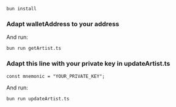 
```
bun install
```

### Adapt walletAddress to your address
And run:
```
bun run getArtist.ts
```

### Adapt this line with your private key in updateArtist.ts
```
const mnemonic = "YOUR_PRIVATE_KEY";
```
And run:

```
bun run updateArtist.ts
```
